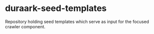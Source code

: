 # duraark-seed-templates
Repository holding seed templates which serve as input for the focused crawler component.
